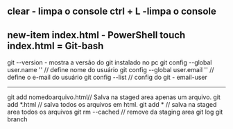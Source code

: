 clear - limpa o console
ctrl + L -limpa o console
-------------------------
new-item index.html - PowerShell
touch index.html = Git-bash 
------------------------- 
git --version - mostra a versão do git instalado no pc
git config --global user.name '' // define nome do usuário
git config --global user.email '' // define o e-mail do usuário
git config --list // config do git - email-user

------------------------
git add nomedoarquivo.html// Salva na staged area apenas um arquivo.
git add *.html // salva todos os arquivos em html.
git add * // salva na staged area todos os arquivos
git rm --cached // remove da staging area
git log
git branch 